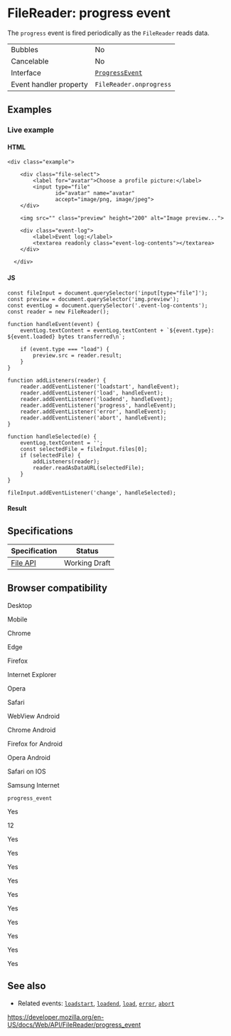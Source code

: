 # FileReader: progress event

The `progress` event is fired periodically as the `FileReader` reads data.

<table><tbody><tr class="odd"><td>Bubbles</td><td>No</td></tr><tr class="even"><td>Cancelable</td><td>No</td></tr><tr class="odd"><td>Interface</td><td><a href="../progressevent"><code>ProgressEvent</code></a></td></tr><tr class="even"><td>Event handler property</td><td><span class="page-not-created"><code>FileReader.onprogress</code></span></td></tr></tbody></table>

## Examples

### Live example

#### HTML

    <div class="example">

        <div class="file-select">
            <label for="avatar">Choose a profile picture:</label>
            <input type="file"
                   id="avatar" name="avatar"
                   accept="image/png, image/jpeg">
        </div>

        <img src="" class="preview" height="200" alt="Image preview...">

        <div class="event-log">
            <label>Event log:</label>
            <textarea readonly class="event-log-contents"></textarea>
        </div>

      </div>

#### JS

    const fileInput = document.querySelector('input[type="file"]');
    const preview = document.querySelector('img.preview');
    const eventLog = document.querySelector('.event-log-contents');
    const reader = new FileReader();

    function handleEvent(event) {
        eventLog.textContent = eventLog.textContent + `${event.type}: ${event.loaded} bytes transferred\n`;

        if (event.type === "load") {
            preview.src = reader.result;
        }
    }

    function addListeners(reader) {
        reader.addEventListener('loadstart', handleEvent);
        reader.addEventListener('load', handleEvent);
        reader.addEventListener('loadend', handleEvent);
        reader.addEventListener('progress', handleEvent);
        reader.addEventListener('error', handleEvent);
        reader.addEventListener('abort', handleEvent);
    }

    function handleSelected(e) {
        eventLog.textContent = '';
        const selectedFile = fileInput.files[0];
        if (selectedFile) {
            addListeners(reader);
            reader.readAsDataURL(selectedFile);
        }
    }

    fileInput.addEventListener('change', handleSelected);

#### Result

## Specifications

<table><thead><tr class="header"><th>Specification</th><th>Status</th></tr></thead><tbody><tr class="odd"><td><a href="https://w3c.github.io/FileAPI/#dfn-progress-event">File API</a></td><td><span class="spec-wd">Working Draft</span></td></tr></tbody></table>

## Browser compatibility

Desktop

Mobile

Chrome

Edge

Firefox

Internet Explorer

Opera

Safari

WebView Android

Chrome Android

Firefox for Android

Opera Android

Safari on IOS

Samsung Internet

`progress_event`

Yes

12

Yes

Yes

Yes

Yes

Yes

Yes

Yes

Yes

Yes

Yes

## See also

- Related events: [`loadstart`](loadstart_event), [`loadend`](loadend_event), [`load`](load_event), [`error`](error_event), [`abort`](abort_event)

<a href="https://developer.mozilla.org/en-US/docs/Web/API/FileReader/progress_event" class="_attribution-link">https://developer.mozilla.org/en-US/docs/Web/API/FileReader/progress_event</a>
